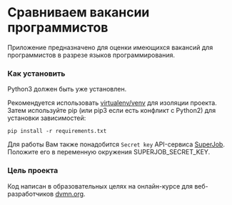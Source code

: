 # Сравниваем вакансии программистов

Приложение предназначено для оценки имеющихся вакансий для программистов в разрезе языков программирования.

### Как установить

Python3 должен быть уже установлен.

Рекомендуется использовать [virtualenv/venv](https://docs.python.org/3/library/venv.html) для изоляции проекта.
Затем используйте pip (или pip3 если есть конфликт с Python2) для
установки зависимостей:
```
pip install -r requirements.txt
```

Для работы Вам также понадобится ```Secret key``` API-сервиса [SuperJob](https://api.superjob.ru/). Положите его в переменную окружения SUPERJOB_SECRET_KEY.


### Цель проекта

Код написан в образовательных целях на онлайн-курсе для веб-разработчиков [dvmn.org](https://dvmn.org/).